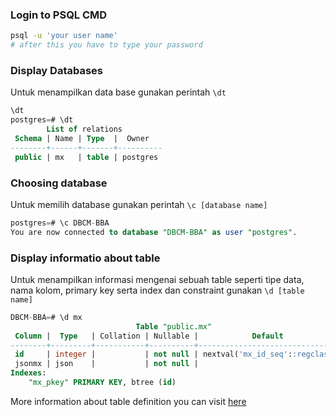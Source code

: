 ### Login to PSQL CMD

```bash
psql -u 'your user name'
# after this you have to type your password
```


### Display Databases
Untuk menampilkan data base gunakan perintah `\dt`

```sql
\dt
postgres=# \dt
        List of relations
 Schema | Name | Type  |  Owner
--------+------+-------+----------
 public | mx   | table | postgres
```

### Choosing database
Untuk memilih database gunakan perintah `\c [database name]`

```sql
postgres=# \c DBCM-BBA
You are now connected to database "DBCM-BBA" as user "postgres".
```


### Display informatio about table
Untuk menampilkan informasi mengenai sebuah table seperti tipe data, nama kolom, primary key serta index dan constraint gunakan `\d [table name]`

```sql
DBCM-BBA=# \d mx
                            Table "public.mx"
 Column |  Type   | Collation | Nullable |            Default
--------+---------+-----------+----------+--------------------------------
 id     | integer |           | not null | nextval('mx_id_seq'::regclass)
 jsonmx | json    |           | not null |
Indexes:
    "mx_pkey" PRIMARY KEY, btree (id)
```

More information about table definition you can visit [here](https://www.commandprompt.com/education/how-to-describe-a-table-in-postgresql/)